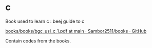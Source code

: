 # c

Book used to learn c : beej guide to c

[books/books/bgc_usl_c_1.pdf at main · Sambor2511/books · GitHub](https://github.com/Sambor2511/books/blob/main/books/bgc_usl_c_1.pdf)

Contain codes from the books.
